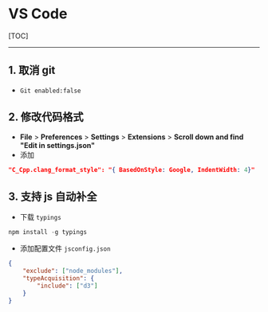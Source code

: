 # VS Code

[TOC]

---



## 1. 取消 git

+ `Git enabled:false`



## 2. 修改代码格式

- **File** > **Preferences** > **Settings** > **Extensions** > **Scroll down and find "Edit in settings.json"**
- 添加

```json
"C_Cpp.clang_format_style": "{ BasedOnStyle: Google, IndentWidth: 4}"
```



## 3. 支持 js 自动补全

+ 下载 `typings`

```powershell
npm install -g typings
```

+ 添加配置文件 `jsconfig.json`

```json
{
    "exclude": ["node_modules"],
    "typeAcquisition": {
        "include": ["d3"]
    }
}
```

